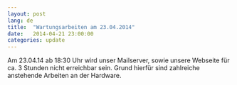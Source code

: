 ```yaml
---
layout: post
lang: de
title:  "Wartungsarbeiten am 23.04.2014"
date:   2014-04-21 23:00:00
categories: update
---
```

Am 23.04.14 ab 18:30 Uhr wird unser Mailserver, sowie unsere Webseite für ca. 3 Stunden nicht erreichbar sein. Grund hierfür sind zahlreiche anstehende Arbeiten an der Hardware.




